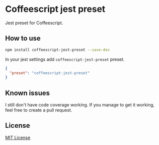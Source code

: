 # Coffeescript jest preset

Jest preset for Coffeescript.

## How to use

```bash
npm install coffeescript-jest-preset --save-dev
```

In your jest settings add `coffeescript-jest-preset` preset.

```json
{
  "preset": "coffeescript-jest-preset"
}
```

## Known issues

I still don't have code coverage working. If you manage to get it working, feel
free to create a pull request.

## License

[MIT License](http://www.opensource.org/licenses/mit-license.php)
